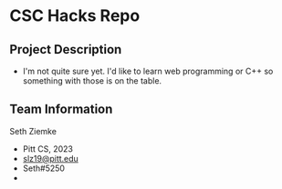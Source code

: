 # CSC Hacks Repo


## Project Description
* I'm not quite sure yet. I'd like to learn web programming or C++ so something with those is on the table.

## Team Information
Seth Ziemke
* Pitt CS, 2023
* slz19@pitt.edu
* Seth#5250
* 
